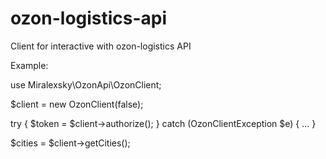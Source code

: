 # ozon-logistics-api
Client for interactive with ozon-logistics API

Example:

use Miralexsky\OzonApi\OzonClient;

$client = new OzonClient(false);

try {
  $token = $client->authorize();
} catch (OzonClientException $e) {
  ...
}

$cities = $client->getCities();
